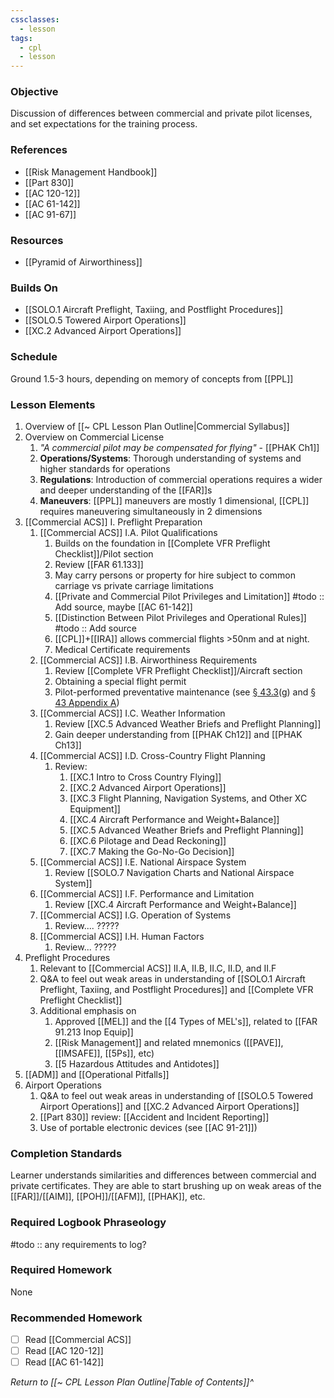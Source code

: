 ```yaml
---
cssclasses:
  - lesson
tags:
  - cpl
  - lesson
---
```

### Objective
Discussion of differences between commercial and private pilot licenses, and set expectations for the training process.

### References
- [[Risk Management Handbook]]
- [[Part 830]]
- [[AC 120-12]]
- [[AC 61-142]]
- [[AC 91-67]]

### Resources
- [[Pyramid of Airworthiness]]

### Builds On
- [[SOLO.1 Aircraft Preflight, Taxiing, and Postflight Procedures]]
- [[SOLO.5 Towered Airport Operations]]
- [[XC.2 Advanced Airport Operations]]

### Schedule
Ground 1.5-3 hours, depending on memory of concepts from [[PPL]]

### Lesson Elements
1. Overview of [[~ CPL Lesson Plan Outline|Commercial Syllabus]]
2. Overview on Commercial License
	1. *"A commercial pilot may be compensated for flying"* - [[PHAK Ch1]]
	2. **Operations/Systems**: Thorough understanding of systems and higher standards for operations
	3. **Regulations**: Introduction of commercial operations requires a wider and deeper understanding of the [[FAR]]s
	4. **Maneuvers**: [[PPL]] maneuvers are mostly 1 dimensional, [[CPL]] requires maneuvering simultaneously in 2 dimensions
3. [[Commercial ACS]] I. Preflight Preparation
	1. [[Commercial ACS]] I.A. Pilot Qualifications
		1. Builds on the foundation in [[Complete VFR Preflight Checklist]]/Pilot section
		2. Review [[FAR 61.133]]
		3. May carry persons or property for hire subject to common carriage vs private carriage limitations
		4. [[Private and Commercial Pilot Privileges and Limitation]] #todo :: Add source, maybe [[AC 61-142]]
		5. [[Distinction Between Pilot Privileges and Operational Rules]] #todo :: Add source
		6. [[CPL]]+[[IRA]] allows commercial flights >50nm and at night.
		7. Medical Certificate requirements
	2. [[Commercial ACS]] I.B. Airworthiness Requirements
		1. Review [[Complete VFR Preflight Checklist]]/Aircraft section
		2. Obtaining a special flight permit
		3. Pilot-performed preventative maintenance (see [§ 43.3](https://www.ecfr.gov/current/title-14/chapter-I/subchapter-C/part-43/section-43.3)(g) and [§ 43 Appendix A](https://www.ecfr.gov/current/title-14/chapter-I/subchapter-C/part-43/appendix-Appendix%20A%20to%20Part%2043))
	3. [[Commercial ACS]] I.C. Weather Information
		1. Review [[XC.5 Advanced Weather Briefs and Preflight Planning]]
		2. Gain deeper understanding from [[PHAK Ch12]] and [[PHAK Ch13]]
	4. [[Commercial ACS]] I.D. Cross-Country Flight Planning
		1. Review:
			1. [[XC.1 Intro to Cross Country Flying]]
			2. [[XC.2 Advanced Airport Operations]]
			3. [[XC.3 Flight Planning, Navigation Systems, and Other XC Equipment]]
			4. [[XC.4 Aircraft Performance and Weight+Balance]]
			5. [[XC.5 Advanced Weather Briefs and Preflight Planning]]
			6. [[XC.6 Pilotage and Dead Reckoning]]
			7. [[XC.7 Making the Go-No-Go Decision]]
	5. [[Commercial ACS]] I.E. National Airspace System
		1. Review [[SOLO.7 Navigation Charts and National Airspace System]]
	6. [[Commercial ACS]] I.F. Performance and Limitation
		1. Review [[XC.4 Aircraft Performance and Weight+Balance]]
	7. [[Commercial ACS]] I.G. Operation of Systems
		1. Review.... ?????
	8. [[Commercial ACS]] I.H. Human Factors
		1. Review... ?????
4. Preflight Procedures
	1. Relevant to [[Commercial ACS]] II.A, II.B, II.C, II.D, and II.F
	2. Q&A to feel out weak areas in understanding of [[SOLO.1 Aircraft Preflight, Taxiing, and Postflight Procedures]] and [[Complete VFR Preflight Checklist]]
	3. Additional emphasis on
		1. Approved [[MEL]] and the [[4 Types of MEL's]], related to [[FAR 91.213 Inop Equip]]
		2. [[Risk Management]] and related mnemonics ([[PAVE]], [[IMSAFE]], [[5Ps]], etc)
		3. [[5 Hazardous Attitudes and Antidotes]]
6. [[ADM]] and [[Operational Pitfalls]]
7. Airport Operations
	1. Q&A to feel out weak areas in understanding of [[SOLO.5 Towered Airport Operations]] and [[XC.2 Advanced Airport Operations]]
	2. [[Part 830]] review: [[Accident and Incident Reporting]]
	3. Use of portable electronic devices (see [[AC 91-21]])

### Completion Standards
Learner understands similarities and differences between commercial and private certificates. They are able to start brushing up on weak areas of the [[FAR]]/[[AIM]], [[POH]]/[[AFM]], [[PHAK]], etc.

### Required Logbook Phraseology
#todo :: any requirements to log?

### Required Homework
None

### Recommended Homework
- [ ] Read [[Commercial ACS]]
- [ ] Read [[AC 120-12]]
- [ ] Read [[AC 61-142]]

*Return to [[~ CPL Lesson Plan Outline|Table of Contents]]^*


